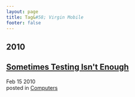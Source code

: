 ```yaml
---
layout: page
title: Tag&#58; Virgin Mobile
footer: false
---
```


<div id="blog-archives" class="category">
<h2>2010</h2>

<article>
<h1><a href="/2010/02/15/sometimes-testing-isnt-enough/index.html">Sometimes Testing Isn't Enough</a></h1>
<time datetime="2010-02-15T00:00:00-06:00" pubdate><span class='month'>Feb</span> <span class='day'>15</span> <span class='year'>2010</span></time>
<footer>
<span class="categories">posted in 
<a href='/categories/computers/'>Computers</a></span>
</footer>
</article>
</div>
